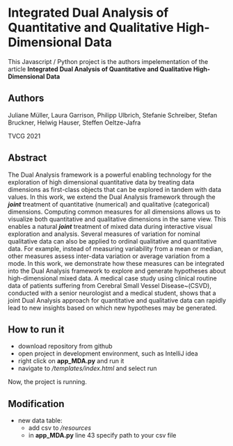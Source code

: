 # Integrated Dual Analysis of Quantitative and Qualitative High-Dimensional Data
This Javascript / Python project is the authors impelementation of the article **Integrated Dual Analysis of Quantitative and Qualitative High-Dimensional Data**

## Authors
Juliane Müller, Laura Garrison, Philipp Ulbrich, Stefanie Schreiber, Stefan Bruckner, Helwig Hauser, Steffen Oeltze-Jafra

TVCG 2021

## Abstract
The Dual Analysis framework is a powerful enabling technology for the exploration of high dimensional quantitative data by treating data dimensions as first-class objects that can be explored in tandem with data values. In this work, we extend the Dual Analysis framework through the ***joint*** treatment of quantitative (numerical) and qualitative (categorical) dimensions. 
Computing common measures for all dimensions allows us to visualize both quantitative and qualitative dimensions in the same view. This enables a natural ***joint*** treatment of mixed data during interactive visual exploration and analysis. Several measures of variation for nominal qualitative data can also be applied to ordinal qualitative and quantitative data. For example, instead of measuring variability from a mean or median, other measures assess inter-data variation or average variation from a mode. In this work, we demonstrate how these measures can be integrated into the Dual Analysis framework to explore and generate hypotheses about high-dimensional mixed data. A medical case study using clinical routine data of patients suffering from Cerebral Small Vessel Disease~(CSVD), conducted with a senior neurologist and a medical student, shows that a joint Dual Analysis approach for quantitative and qualitative data can rapidly lead to new insights based on which new hypotheses may be generated. 

## How to run it
- download repository from github
- open project in development environment, such as IntelliJ idea
- right click on **app_MDA.py** and run it
- navigate to */templates/index.html* and select run

Now, the project is running.


## Modification
- new data table: 
    - add csv to */resources*
    - in **app_MDA.py** line 43 specify path to your csv file
